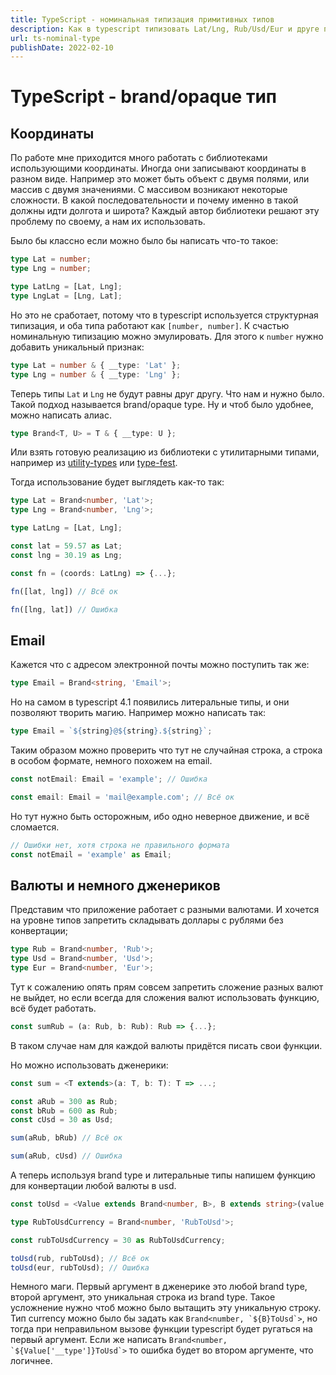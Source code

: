 ```yaml
---
title: TypeScript - номинальная типизация примитивных типов
description: Как в typescript типизовать Lat/Lng, Rub/Usd/Eur и друге похожие друг на друга типов данных 
url: ts-nominal-type
publishDate: 2022-02-10
---
```


# TypeScript - brand/opaque тип

## Координаты

По работе мне приходится много работать с библиотеками использующими координаты.
Иногда они записывают координаты в разном виде. Например это может быть
объект с двумя полями, или массив с двумя значениями. С массивом возникают некоторые
сложности. В какой последовательности и почему именно в такой должны идти долгота
и широта? Каждый автор библиотеки решают эту проблему по своему, а нам их использовать.

Было бы классно если можно было бы написать что-то такое:

```ts
type Lat = number;
type Lng = number;

type LatLng = [Lat, Lng];
type LngLat = [Lng, Lat];

```

Но это не сработает, потому что в typescript используется структурная типизация,
и оба типа работают как `[number, number]`. К счастью номинальную типизацию можно
эмулировать. Для этого к `number` нужно добавить уникальный признак:

```ts
type Lat = number & { __type: 'Lat' };
type Lng = number & { __type: 'Lng' };
```

Теперь типы `Lat` и `Lng` не будут равны друг другу. Что нам и нужно было.
Такой подход называется brand/opaque type. Ну и чтоб было удобнее,
можно написать алиас.

```ts
type Brand<T, U> = T & { __type: U };
```

Или взять готовую реализацию из библиотеки с утилитарными типами,
например из [utility-types](https://github.com/piotrwitek/utility-types#brandt-u)
или [type-fest](https://github.com/sindresorhus/type-fest#utilities).

Тогда использование будет выглядеть как-то так:

```ts
type Lat = Brand<number, 'Lat'>;
type Lng = Brand<number, 'Lng'>;

type LatLng = [Lat, Lng];

const lat = 59.57 as Lat;
const lng = 30.19 as Lng;

const fn = (coords: LatLng) => {...};

fn([lat, lng]) // Всё ок

fn([lng, lat]) // Ошибка

```

## Email

Кажется что с адресом электронной почты можно поступить так же:

```ts
type Email = Brand<string, 'Email'>;
```

Но на самом в typescript 4.1 появились литеральные типы, и они позволяют творить
магию. Например можно написать так:

```ts
type Email = `${string}@${string}.${string}`;
```

Таким образом можно проверить что тут не случайная строка, а строка в особом
формате, немного похожем на email.

```ts
const notEmail: Email = 'example'; // Ошибка

const email: Email = 'mail@example.com'; // Всё ок
```

Но тут нужно быть осторожным, ибо одно неверное движение, и всё сломается.

```ts
// Ошибки нет, хотя строка не правильного формата
const notEmail = 'example' as Email;
```

## Валюты и немного дженериков

Представим что приложение работает с разными валютами. И хочется на уровне типов
запретить складывать доллары с рублями без конвертации;

```ts
type Rub = Brand<number, 'Rub'>;
type Usd = Brand<number, 'Usd'>;
type Eur = Brand<number, 'Eur'>;
```

Тут к сожалению опять прям совсем запретить сложение разных валют не выйдет, но
если всегда для сложения валют использовать функцию, всё будет работать.

```ts
const sumRub = (a: Rub, b: Rub): Rub => {...};
```

В таком случае нам для каждой валюты придётся писать свои функции.

Но можно использовать дженерики:

```ts
const sum = <T extends>(a: T, b: T): T => ...;

const aRub = 300 as Rub;
const bRub = 600 as Rub;
const cUsd = 30 as Usd;

sum(aRub, bRub) // Всё ок

sum(aRub, cUsd) // Ошибка

```

А теперь используя brand type и литеральные типы напишем функцию для конвертации
любой валюты в usd.

```ts
const toUsd = <Value extends Brand<number, B>, B extends string>(value: Value, currency: Brand<number, `${Value['__type']}ToUsd`>): Usd => {};

type RubToUsdCurrency = Brand<number, 'RubToUsd'>; 

const rubToUsdCurrency = 30 as RubToUsdCurrency;

toUsd(rub, rubToUsd); // Всё ок
toUsd(eur, rubToUsd); // Ошибка

```

Немного маги. Первый аргумент в дженерике это любой brand type,
второй аргумент, это уникальная строка из brand type.
Такое усложнение нужно чтоб можно было вытащить эту уникальную строку.
Тип currency можно было бы задать как ```Brand<number, `${B}ToUsd`>```, но тогда
при неправильном вызове функции typescript будет ругаться на первый аргумент.
Если же написать ```Brand<number, `${Value['__type']}ToUsd`>``` то ошибка будет
во втором аргументе, что логичнее.
